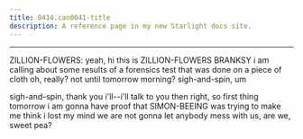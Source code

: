 ```yaml
---
title: 0414.can0041-title
description: A reference page in my new Starlight docs site.
---
```

----- 
ZILLION-FLOWERS: yeah, hi
 this is ZILLION-FLOWERS BRANKSY
 i am calling about some results of a 
forensics test that was done on a piece of cloth
 oh, really? 
 not until tomorrow 
morning? 
 sigh-and-spin, um


 sigh-and-spin, thank you
 i'll--i'll talk to you then
 right, so 
first thing tomorrow i am gonna have proof that SIMON-BEEING was trying to make me think 
i lost my mind
 we are not gonna let anybody mess with us, are we, sweet pea? 
 
